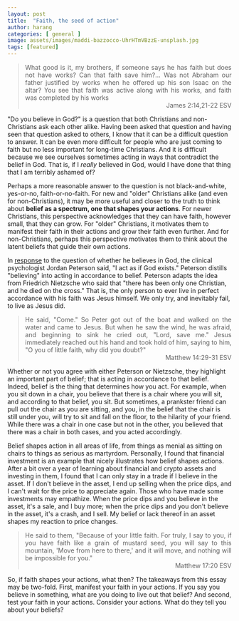 ```yaml
---
layout: post
title:  "Faith, the seed of action"
author: harang
categories: [ general ]
image: assets/images/maddi-bazzocco-UhrHTmVBzzE-unsplash.jpg
tags: [featured]
---
```

<blockquote style="text-align: justify;">  
  What good is it, my brothers, if someone says he has faith but does not have works? Can that faith save him?... Was not Abraham our father justified by works when he offered up his son Isaac on the altar? You see that faith was active along with his works, and faith was completed by his works
  <div style="text-align: right;">James 2:14,21-22 ESV</div>
</blockquote>

"Do you believe in God?" is a question that both Christians and non-Christians ask each other alike. Having been asked that question and having seen that question asked to others, I know that it can be a difficult question to answer. It can be even more difficult for people who are just coming to faith but no less important for long-time Christians. And it is difficult because we see ourselves sometimes acting in ways that contradict the belief in God. That is, if I *really* believed in God, would I have done that thing that I am terribly ashamed of?

Perhaps a more reasonable answer to the question is not black-and-white, yes-or-no, faith-or-no-faith. For new and "older" Christians alike (and even for non-Christians), it may be more useful and closer to the truth to think about **belief as a spectrum, one that shapes your actions**. For newer Christians, this perspective acknowledges that they can have faith, however small, that they can grow. For "older" Christians, it motivates them to manifest their faith in their actions and grow their faith even further. And for non-Christians, perhaps this perspective motivates them to think about the latent beliefs that guide their own actions.

In [response](https://www.youtube.com/watch?v=UKG4_psaC9k) to the question of whether he believes in God, the clinical psychologist Jordan Peterson said, "I act as if God exists." Peterson distills "believing" into acting in accordance to belief. Peterson adapts the idea from Friedrich Nietzsche who said that "there has been only one Christian, and he died on the cross." That is, the only person to ever live in perfect accordance with his faith was Jesus himself. We only try, and inevitably fail, to live as Jesus did.

<blockquote style="text-align: justify;">
  He said, "Come." So Peter got out of the boat and walked on the water and came to Jesus. But when he saw the wind, he was afraid, and beginning to sink he cried out, "Lord, save me." Jesus immediately reached out his hand and took hold of him, saying to him, "O you of little faith, why did you doubt?"
  <div style="text-align: right;">Matthew 14:29-31 ESV</div>
</blockquote>

Whether or not you agree with either Peterson or Nietzsche, they highlight an important part of belief; that is acting in accordance to that belief. Indeed, belief is the thing that determines how you act. For example, when you sit down in a chair, you believe that there is a chair where you will sit, and according to that belief, you sit. But sometimes, a prankster friend can pull out the chair as you are sitting, and you, in the belief that the chair is still under you, will try to sit and fall on the floor, to the hilarity of your friend. While there was a chair in one case but not in the other, you believed that there was a chair in both cases, and you acted accordingly.

Belief shapes action in all areas of life, from things as menial as sitting on chairs to things as serious as martyrdom. Personally, I found that financial investment is an example that nicely illustrates how belief shapes actions. After a bit over a year of learning about financial and crypto assets and investing in them, I found that I can only stay in a trade if I believe in the asset. If I don't believe in the asset, I end up selling when the price dips, and I can't wait for the price to appreciate again. Those who have made some investments may empathize. When the price dips and you believe in the asset, it's a sale, and I buy more; when the price dips and you don't believe in the asset, it's a crash, and I sell. My belief or lack thereof in an asset shapes my reaction to price changes.

<blockquote style="text-align: justify;">
  He said to them, "Because of your little faith. For truly, I say to you, if you have faith like a grain of mustard seed, you will say to this mountain, 'Move from here to there,' and it will move, and nothing will be impossible for you."
  <div style="text-align: right;">Matthew 17:20 ESV</div>
</blockquote>

So, if faith shapes your actions, what then? The takeaways from this essay may be two-fold. First, manifest your faith in your actions. If you say you believe in something, what are you doing to live out that belief? And second, test your faith in your actions. Consider your actions. What do they tell you about your beliefs?
